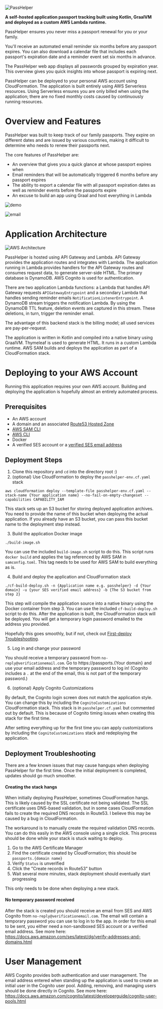 ![PassHelper](github-images/passhelper.png)

**A self-hosted application passport tracking built using Kotlin, GraalVM and deployed as a custom AWS Lambda runtime.**

PassHelper ensures you never miss a passport renewal for you or your family.

You'll receive an automated email reminder six months before any passport expires. You can also download a calendar file that includes each passport's expiration date and a reminder event set six months in advance.

The PassHelper web app displays all passwords grouped by expiration year.
This overview gives you quick insights into whose passport is expiring next.

PassHelper can be deployed to your personal AWS account using CloudFormation.
The application is built entirely using AWS Serverless resources.
Using Serverless ensures you are only billed when using the application;
there are no fixed monthly costs caused by continuously running resources.

# Overview and Features

PassHelper was built to keep track of our family passports.
They expire on different dates and are issued by various countries,
making it difficult to determine who needs to renew their passports next.

The core features of PassHelper are:
- An overview that gives you a quick glance at whose passport expires when
- Email reminders that will be automatically triggered 6 months before any passport expires
- The ability to export a calendar file with all passport expiration dates as well as reminder events before the passports expire
- An excuse to build an app using Graal and host everything in Lambda

![demo](github-images/overview.gif)

![email](github-images/email.png)

# Application Architecture
![AWS Architecture](github-images/aws.png)

PassHelper is hosted using API Gateway and Lambda.
API Gateway provides the application routes and integrates with Lambda.
The application running in Lambda provides handlers for the API Gateway routes and consumes request data, to generate server-side HTML.
The primary database is DynamoDB.
AWS Cognito is used for authentication. 

There are two application Lambda functions:
a Lambda
that handles API Gateway requests `APIGatewayEntrypoint` and a secondary Lambda that handles sending reminder emails `NotificationListenerEntrypoint`.
A DynamoDB stream triggers the notification Lambda.
By using the DynamoDB TTL feature, deletion events are captured in this stream.
These deletions, in turn, trigger the reminder email.

The advantage of this backend stack is the billing model; all used services are pay-per-request.

The application is written in Kotlin and compiled into a native binary using GraalVM. Thymeleaf is used to generate HTML. It runs in a custom Lambda runtime. AWS SAM builds and deploys the application as part of a CloudFormation stack.

# Deploying to your AWS Account

Running this application requires your own AWS account.
Building and deploying the application is hopefully almost an entirely automated process.

## Prerequisites
- An AWS account
- A domain and an associated [Route53 Hosted Zone](https://docs.aws.amazon.com/Route53/latest/DeveloperGuide/hosted-zones-working-with.html)
- [AWS SAM CLI](https://docs.aws.amazon.com/serverless-application-model/latest/developerguide/install-sam-cli.html)
- [AWS CLI](https://aws.amazon.com/cli/)
- Docker
- A verified SES account or a [verified SES email address](https://docs.aws.amazon.com/ses/latest/dg/creating-identities.html#verify-email-addresses-procedure)

## Deployment Steps

1) Clone this repository and `cd` into the directory root :) 
2) (optional) Use CloudFormation to deploy the `passhelper-env.cf.yaml` stack

```shell
aws cloudformation deploy --template-file passhelper-env.cf.yaml --stack-name {Your application name} --no-fail-on-empty-changeset --capabilities CAPABILITY_IAM   
```

This stack sets up an S3 bucket for storing deployed application archives.
You need to provide the name of this bucket when deploying the actual application.
If you already have an S3 bucket, you can pass this bucket name to the deployment step instead.

3) Build the application Docker image

```shell
./build-image.sh
```

You can use the included `build-image.sh` script to do this.
This script runs `docker build` and applies the tag referenced by AWS SAM in `samconfig.toml`.
This tag needs to be used for AWS SAM to build everything as is.

4) Build and deploy the application and CloudFormation stack

```shell
./cf-build-deploy.sh -n {Application name e.g. passhelper} -d {Your domain} -u {your SES verified email address} -b {The S3 bucket from step 2}  
```

This step will compile the application source into a native binary using the Docker container from step 3.
You can use the included `cf-build-deploy.sh` script to do this.
After the application is built, the CloudFormation stack will be deployed.
You will get a temporary login password emailed to the address you provided.

Hopefully this goes smoothly, but if not, check out [First-deploy Troubleshooting](#deployment-troubleshooting).

5) Log in and change your password

You should receive a temporary password from `no-reply@verificationemail.com`.
Go to https://passports.{Your domain} and use your email address and the temporary password to log in!
(Cognito includes a `.` at the end of the email, this is not part of the temporary password.)

6) (optional) Apply Cognito Customizations

By default, the Cognito login screen does not match the application style.
You can change this by including the `CognitoCustomizations` CloudFormation stack.
This stack is in `passhelper.cf.yaml` but commented out by default.
This is because of Cognito timing issues when creating this stack for the first time.

After setting everything up for the first time you can apply customizations by including the `CognitoCustomizations` stack and redeploying the application. 

## Deployment Troubleshooting
There are a few known issues that may cause hangups when deploying PassHelper for the first time. Once the initial deployment is completed, updates should go much smoother.

#### Creating the stack hangs

When initially deploying PassHelper, sometimes CloudFormation hangs.
This is likely caused by the SSL certificate not being validated.
The SSL certificate uses DNS-based validation, 
but in some cases CloudFormation fails to create the required DNS records in Route53.
I believe this may be caused by a bug in CloudFormation.

The workaround is to manually create the required validation DNS records.
You can do this easily in the AWS console using a single click.
This process should be done while your stack is stuck waiting to deploy.

1) Go to the AWS Certificate Manager
2) Find the certificate created by CloudFormation; this should be `passports.{domain name}`
3) Verify `Status` is unverified
4) Click the "Create records in Route53" button
5) Wait several more minutes, stack deployment should eventually start progressing

This only needs to be done when deploying a new stack.

#### No temporary password received

After the stack is created you should receive an email from SES and AWS Cognito from `no-reply@verificationemail.com`.
The email will contain a temporary password you can use to log in to the app.
In order for this email to be sent, you either need a non-sandboxed SES account or a verified email address.
See more here: https://docs.aws.amazon.com/ses/latest/dg/verify-addresses-and-domains.html

# User Management

AWS Cognito provides both authentication and user management.
The email address entered when standing up the application is used to create an initial user in the Cognito user pool.
Adding, removing, and managing users should be done directly in Cognito.
See more here: https://docs.aws.amazon.com/cognito/latest/developerguide/cognito-user-pools.html
